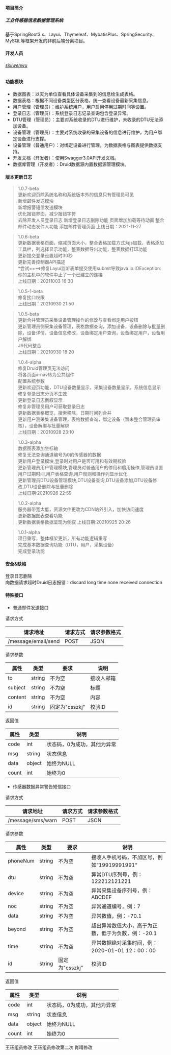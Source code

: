 #### 项目简介
##### 工业传感器信息数据管理系统   
基于SpringBoot3.x、Layui、Thymeleaf、MybatisPlus、SpringSecurity、MySQL等框架开发的非前后端分离项目。

#### 开发人员
###### [sixiwenwu](http://sixiwenwu.com)

#### 功能模块
- 数据图表：以天为单位查看具体设备采集到的信息绘生成表格。
- 数据表格：根据不同设备类型区分表格，统一查看设备最新采集信息。
- 用户管理（管理员）：维护系统用户，用户启用停用过期时间等设置。
- 登录日志（管理员）：系统登录日志记录查询包含登录异常。
- DTU管理（管理员）：主要对系统收录的DTU进行维护，未收录的DTU无法添加设备。
- 设备管理（管理员）：主要对系统收录的采集设备的信息进行维护，为用户绑定设备进行支撑。
- 设备管理（普通用户）：对绑定设备进行管理，为数据表格与图表提供数据支持。
- 开发文档（开发者）：使用Swagger3.0API开发文档。
- 数据库管理（开发者）：Druid数据源内置数据源管理模块。

#### 版本更新日志
> 1.0.7-beta  
更新欢迎页除系统名称和系统版本外的信息只有管理员可见  
新增邮件发送模块  
新增报警短信发送模块  
优化报错界面，减少报错字符  
去除开发人员登录日志
新增登录日志删除功能
页面增加加载等待动画
整合邮件动态发件人功能
添加邮件管理页面
上线日期：2021-11-27

> 1.0.6-beta  
更新数据表格页面，缩减页面大小，整合表格加载方式为js加载，表格添加工具栏，列选择显示功能，整表数据导出功能，整表数据打印功能  
更新提交登录设置超时30秒  
更新完善控制器API描述  
*尝试====>修复Layui监听表单提交使用submit导致java.io.IOException: 你的主机中的软件中止了一个已建立的连接  
上线日期：20211003 16:30  

> 1.0.5-1-beta  
修复接口权限  
上线日期：20210930 21:50  

> 1.0.5-beta  
更新合并管理员采集设备管理操作的修改与查看绑定用户按钮  
更新管理员侧采集设备管理，表格数据查询，添加设备，设备删除与批量删除，设备详情，设备信息修改，设备绑定用户查询，设备绑定用户，设备用户解绑  
JS代码整合  
上线日期：20210930 18:20 

> 1.0.4-alpha  
修复Druid管理页无法访问  
将各页面x-nav转为公共组件  
配置系统参数  
更新欢迎页功能，DTU设备数量显示，采集设备数量显示，系统信息显示  
修复登录日志分页不生效  
更新登录日志倒叙显示  
修复非管理员用户可获取登录日志  
更新数据表格概览，搜索移除，日期时间列合并  
更新用户测采集设备管理，表格数据查询，绑定设备（暂未整合管理员审核），设备解绑与批量解绑  
上线日期：20210928 23:10  

> 1.0.3-alpha  
数据图表添加坐标轴  
修复无法查询通道编号为0的传感器的数据  
更新用户登录模块,登录时对用户是否可用和有效期校验  
更新管理员用户管理模块,管理员对普通用户的停用和启用操作,管理员设置用户过期时间,用户表格查询,用户规则和操作列显示优化  
更新管理员DTU设备管理模块,DTU设备查询,DTU设备添加,DTU设备修改,DTU设备删除与批量删除  
上线日期:20210926 22:59  

> 1.0.2-alpha  
服务器带宽太低，资源文件更改为CDN站外引入，加快访问速度  
更新数据图表查看功能  
更新数据表格数据呈现为倒叙 上线日期:20210925 20:26  

> 1.0.1-alpha  
项目重写，整体框架更新，所有功能逻辑重写  
完成基本数据查询功能（DTU，用户，采集设备）  
完成登录功能


#### 安全&缺陷
登录日志删除  
向数据请求超时Druid日志报错：discard long time none received connection  

#### 特殊接口
- 普通邮件发送接口   

请求方式

| 请求地址                | 请求方式     | 请求参数格式 |
| --------------------- | ----------- | ---------- |
| /message/email/send   | POST        | JSON       |

请求参数

| 属性    | 类型       | 要求          | 说明          |
| --------- | --------- | ------------- | ------------ |
| to        | string    | 不为空         | 接收人邮箱     |
| subject   | string    | 不为空         | 标题          |
| content   | string    | 不为空         | 内容          |
| id        | string    | 固定为"csszkj" | 校验ID        |

返回值

| 属性       | 类型       | 说明                   |
| --------- | --------- | ---------------------- |
| code      | int       | 状态码，0为成功，其他为异常 |
| msg       | string    | 状态信息                |
| data      | object    | 始终为NULL              |
| count     | int       | 始终为0                 |

- 传感器数据异常警告短信接口   

请求方式

| 请求地址                | 请求方式     | 请求参数格式 |
| --------------------- | ----------- | ---------- |
| /message/sms/warn   | POST        | JSON       |

请求参数

| 属性       | 类型       | 要求          | 说明          |
| --------- | --------- | ------------- | ------------ |
| phoneNum  | string    | 不为空         | 接收人手机号码，不加区号，例如”19919991991“      |
| dtu       | string    | 不为空         | 异常DTU序列号，例：122212121221               |
| device    | string    | 不为空         | 异常采集设备序列号，例：ABCDEF                  |
| noc       | string    | 不为空         | 异常通道编号，例：7                            |
| data      | string    | 不为空         | 异常数值，例：-70.1                           |
| beyond    | string    | 不为空         | 超出异常数值大小，高于为正数，低于为负数，例：-20.1  |
| time      | string    | 不为空         | 异常数据绝对采集时间，例：2020-01-01 12：00：00  |
| id        | string    | 固定为"csszkj" | 校验ID                                      |

返回值

| 属性       | 类型       | 说明                   |
| --------- | --------- | ---------------------- |
| code      | int       | 状态码，0为成功，其他为异常 |
| msg       | string    | 状态信息                |
| data      | object    | 始终为NULL              |
| count     | int       | 始终为0                 |



王珏组员修改
王珏组员修改第二次
肖晴修改